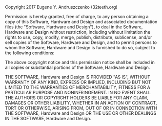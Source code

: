 Copyright 2017 Eugene Y. Andruszczenko (32teeth.org)

Permission is hereby granted, free of charge, to any person obtaining a copy of this Software, Hardware and Design and associated documentation files (the "Software, Hardware and Design"), to deal in the Software, Hardware and Design without restriction, including without limitation the rights to use, copy, modify, merge, publish, distribute, sublicense, and/or sell copies of the Software, Hardware and Design, and to permit persons to whom the Software, Hardware and Design is furnished to do so, subject to the following conditions:

The above copyright notice and this permission notice shall be included in all copies or substantial portions of the Software, Hardware and Design.

THE SOFTWARE, Hardware and Design IS PROVIDED "AS IS", WITHOUT WARRANTY OF ANY KIND, EXPRESS OR IMPLIED, INCLUDING BUT NOT LIMITED TO THE WARRANTIES OF MERCHANTABILITY, FITNESS FOR A PARTICULAR PURPOSE AND NONINFRINGEMENT. IN NO EVENT SHALL THE AUTHORS OR COPYRIGHT HOLDERS BE LIABLE FOR ANY CLAIM, DAMAGES OR OTHER LIABILITY, WHETHER IN AN ACTION OF CONTRACT, TORT OR OTHERWISE, ARISING FROM, OUT OF OR IN CONNECTION WITH THE SOFTWARE, Hardware and Design OR THE USE OR OTHER DEALINGS IN THE SOFTWARE, Hardware and Design.